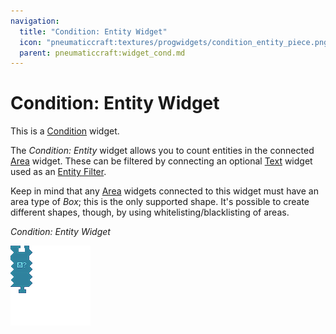 ```yaml
---
navigation:
  title: "Condition: Entity Widget"
  icon: "pneumaticcraft:textures/progwidgets/condition_entity_piece.png"
  parent: pneumaticcraft:widget_cond.md
---
```


# Condition: Entity Widget

This is a [Condition](./conditions.md) widget.

The *Condition: Entity* widget allows you to count entities in the connected [Area](./area.md) widget. These can be filtered by connecting an optional [Text](./text.md) widget used as an [Entity Filter](../base_concepts/entity_filter.md).

Keep in mind that any [Area](./area.md) widgets connected to this widget must have an area type of *Box*; this is the only supported shape. It's possible to create different shapes, though, by using whitelisting/blacklisting of areas.

*Condition: Entity Widget*

![](condition_entity_piece.png)

